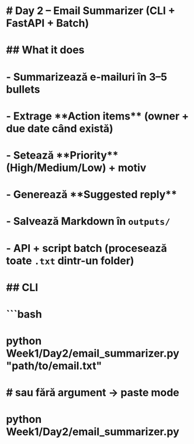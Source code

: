 # \# Day 2 – Email Summarizer (CLI + FastAPI + Batch)

# 

# \## What it does

# \- Summarizează e-mailuri în 3–5 bullets

# \- Extrage \*\*Action items\*\* (owner + due date când există)

# \- Setează \*\*Priority\*\* (High/Medium/Low) + motiv

# \- Generează \*\*Suggested reply\*\*

# \- Salvează Markdown în `outputs/`

# \- API + script batch (procesează toate `.txt` dintr-un folder)

# 

# \## CLI

# ```bash

# python Week1/Day2/email\_summarizer.py "path/to/email.txt"

# \# sau fără argument -> paste mode

# python Week1/Day2/email\_summarizer.py



